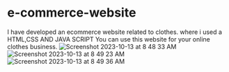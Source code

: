 # e-commerce-website
I have developed an ecommerce website related to clothes. where i used a HTML,CSS AND JAVA SCRIPT 
You can use this website for your online clothes business. 
![Screenshot 2023-10-13 at 8 48 33 AM](https://github.com/shreyabansal1101/e-commerce-website/assets/134776069/d642c7a5-32ce-42d8-840d-4998371e0cf3)
![Screenshot 2023-10-13 at 8 49 23 AM](https://github.com/shreyabansal1101/e-commerce-website/assets/134776069/2196a78c-f531-469e-858f-a246aceab32f)
![Screenshot 2023-10-13 at 8 49 36 AM](https://github.com/shreyabansal1101/e-commerce-website/assets/134776069/e4f2ac8a-3898-4a54-8872-f5157a2ea528)
